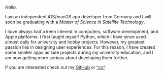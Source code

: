 *Hallo,*

I am an independent iOS/macOS app developer from Germany and I will soon be graduating with a *Master of Science in Satellite Technology*.

I have always had a keen interest in computers, software development, and Apple platforms. 
I first taught myself Python, which I have since used almost daily for university and hobby projects. 
However, my greatest passion lies in designing user experiences. 
For this reason, I have created some smaller apps as side projects during my university education, and I am now getting more serious about developing them further.

If you are interested check out my [GitHub](https://github.com/Kamik423) or [^cv^](https://github.com/Kamik423/cv/raw/main/cv%20Hans%20Schülein%20en.pdf).
